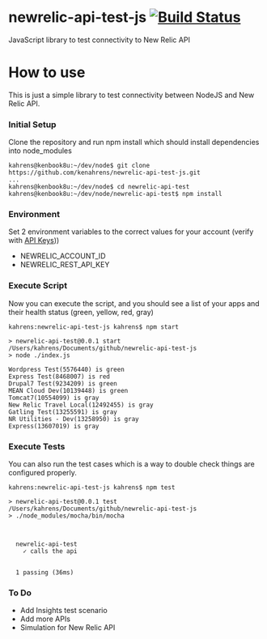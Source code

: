 # newrelic-api-test-js [![Build Status](https://travis-ci.org/kenahrens/newrelic-api-test-js.svg?branch=master)](https://travis-ci.org/kenahrens/newrelic-api-test-js)
JavaScript library to test connectivity to New Relic API

# How to use
This is just a simple library to test connectivity between NodeJS and New Relic API.

### Initial Setup
Clone the repository and run npm install which should install dependencies into node_modules
```
kahrens@kenbook8u:~/dev/node$ git clone https://github.com/kenahrens/newrelic-api-test-js.git
...
kahrens@kenbook8u:~/dev/node$ cd newrelic-api-test
kahrens@kenbook8u:~/dev/node/newrelic-api-test$ npm install
```

### Environment
Set 2 environment variables to the correct values for your account (verify with [API Keys](https://rpm.newrelic.com/apikeys)))
* NEWRELIC_ACCOUNT_ID
* NEWRELIC_REST_API_KEY

### Execute Script
Now you can execute the script, and you should see a list of your apps and their health status (green, yellow, red, gray)

```
kahrens:newrelic-api-test-js kahrens$ npm start

> newrelic-api-test@0.0.1 start /Users/kahrens/Documents/github/newrelic-api-test-js
> node ./index.js

Wordpress Test(5576440) is green
Express Test(8468007) is red
Drupal7 Test(9234209) is green
MEAN Cloud Dev(10139448) is green
Tomcat7(10554099) is gray
New Relic Travel Local(12492455) is gray
Gatling Test(13255591) is gray
NR Utilities - Dev(13258950) is gray
Express(13607019) is gray
```

### Execute Tests
You can also run the test cases which is a way to double check things are configured properly.
```
kahrens:newrelic-api-test-js kahrens$ npm test

> newrelic-api-test@0.0.1 test /Users/kahrens/Documents/github/newrelic-api-test-js
> ./node_modules/mocha/bin/mocha



  newrelic-api-test
    ✓ calls the api


  1 passing (36ms)
```

### To Do

* Add Insights test scenario
* Add more APIs
* Simulation for New Relic API
